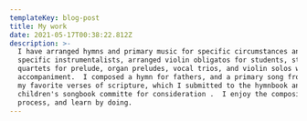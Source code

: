 ```yaml
---
templateKey: blog-post
title: My work
date: 2021-05-17T00:38:22.812Z
description: >-
  I have arranged hymns and primary music for specific circumstances and for
  specific instrumentalists, arranged violin obligatos for students, string
  quartets for prelude, organ preludes, vocal trios, and violin solos with piano
  accompaniment.  I composed a hymn for fathers, and a primary song from one of
  my favorite verses of scripture, which I submitted to the hymnbook and
  children's songbook committe for consideration .  I enjoy the composition
  process, and learn by doing.
---
```


